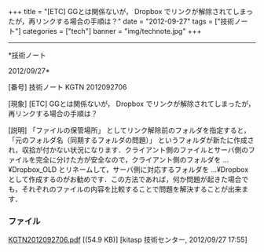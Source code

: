﻿+++
title = "[ETC] GGとは関係ないが， Dropbox でリンクが解除されてしまったが，再リンクする場合の手順は？"
date = "2012-09-27"
tags = ["技術ノート"]
categories = ["tech"]
banner = "img/technote.jpg"
+++

-----------------------------------------------------------------------------------------------------------------------------

*技術ノート

2012/09/27*


[番号]
技術ノート KGTN 2012092706

[現象]
[ETC] GGとは関係ないが， Dropbox
でリンクが解除されてしまったが，再リンクする場合の手順は？

[説明]
「ファイルの保管場所」 としてリンク解除前のフォルダを指定すると，
「元のフォルダ名（同期するフォルダの問題）」
というフォルダが新たに作成され，収拾が付かない状況になります．クライアント側のファイルとサーバ側のファイルを完全に分けた方が安全なので，クライアント側のフォルダを
...¥Dropbox_OLD とリネームして，サーバ側に対応するフォルダを
...¥Dropbox
として作成するのがお勧めです．この方法であれば，何か問題が起きた場合でも，それぞれのファイルの内容を比較することで問題を解決することが出来ます．


### ファイル

 
 


[KGTN2012092706.pdf](http://techreport.kitasp.net/attachments/download/1016/KGTN2012092706.pdf)
 [(54.9 KB)] [kitasp 技術センター, 2012/09/27
17:55]


 


 

